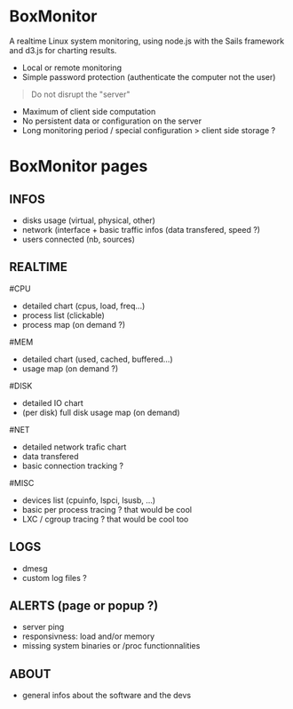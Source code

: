 BoxMonitor
==========

A realtime Linux system monitoring, using node.js with the Sails framework and d3.js for charting results.

* Local or remote monitoring
* Simple password protection (authenticate the computer not the user)
> Do not disrupt the "server"
* Maximum of client side computation
* No persistent data or configuration on the server
* Long monitoring period / special configuration > client side storage ?

BoxMonitor pages
================

INFOS
-----

- disks usage (virtual, physical, other)
- network (interface + basic traffic infos (data transfered, speed ?)
- users connected (nb, sources)

REALTIME
--------

#CPU
- detailed chart (cpus, load, freq...)
- process list (clickable)
- process map (on demand ?)

#MEM
- detailed chart (used, cached, buffered...)
- usage map (on demand ?)

#DISK
- detailed IO chart
- (per disk) full disk usage map (on demand)

#NET
- detailed network trafic chart
- data transfered
- basic connection tracking ?

#MISC
- devices list (cpuinfo, lspci, lsusb, ...)
- basic per process tracing ? that would be cool
- LXC / cgroup tracing ? that would be cool too

LOGS
----

- dmesg
- custom log files ?

ALERTS (page or popup ?)
------

- server ping
- responsivness: load and/or memory
- missing system binaries or /proc functionnalities

ABOUT
-----

- general infos about the software and the devs
